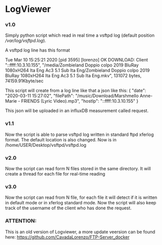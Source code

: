# LogViewer

### v1.0
Simply python script which read in real time a vsftpd log (default position */var/log/vsftpd.log*).

A vsftpd log line has this format

Tue Mar 10 15:25:21 2020 [pid 3595] [lorenzo] OK DOWNLOAD: Client "::ffff:10.3.10.155", "/media/Zombieland Doppio colpo 2019 BluRay 1080xH264 Ita Eng Ac3 5.1 Sub Ita Eng/Zombieland Doppio colpo 2019 BluRay 1080xH264 Ita Eng Ac3 5.1 Sub Ita Eng.mkv", 131072 bytes, 74159.91Kbyte/sec

This script will create from a log line like that a json like this:
{
    "date": "2020-03-11 15:27:02",
    "filePath": "/music/Download/Marshmello  Anne-Marie - FRIENDS (Lyric Video).mp3",
    "hostIp": "::ffff:10.3.10.155"
}

This json will be uploaded in an influxDB measurement called request.


### v1.1
Now the script is able to parse vsftpd log written in standard ftpd xferlog format. The default location is also changed. Now is in /home/USER/Desktop/vsftpd/vsftpd.log


### v2.0
Now the script can read form N files stored in the same directory. It will create a thread for each file for real-time reading


### v3.0
Now the script can read from N file, for each file it will detect if it is written in default mode or in xferlog standard mode. Now the script will also keep track of the username of the client who has done the request.

### ATTENTION:
This is an old version of Logviewer, a more update veersion can be found here: https://github.com/CavadaLorenzo/FTP-Server_docker


